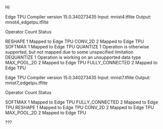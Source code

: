 Hi

Edge TPU Compiler version 15.0.340273435
Input: mnist4.tflite
Output: mnist4_edgetpu.tflite

Operator                       Count      Status

RESHAPE                        1          Mapped to Edge TPU
CONV_2D                        2          Mapped to Edge TPU
SOFTMAX                        1          Mapped to Edge TPU
QUANTIZE                       1          Operation is otherwise supported, but not mapped due to some unspecified limitation
DEQUANTIZE                     1          Operation is working on an unsupported data type
MAX_POOL_2D                    2          Mapped to Edge TPU
FULLY_CONNECTED                2          Mapped to Edge TPU

Edge TPU Compiler version 15.0.340273435
Input: mnist7.tflite
Output: mnist7_edgetpu.tflite

Operator                       Count      Status

SOFTMAX                        1          Mapped to Edge TPU
FULLY_CONNECTED                2          Mapped to Edge TPU
RESHAPE                        1          Mapped to Edge TPU
CONV_2D                        2          Mapped to Edge TPU
MAX_POOL_2D                    2          Mapped to Edge TPU

???
